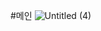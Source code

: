 #메인
![Untitled (4)](https://github.com/se6in/hansot-clone/assets/116144890/586733b8-47b2-42a5-b9f6-232bbdaa45c8)
